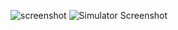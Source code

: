 
![screenshot](https://github.com/user-attachments/assets/5414a252-78ef-4dbd-bbee-6e8baa1e9793)
![Simulator Screenshot ](https://github.com/user-attachments/assets/f62a6127-d3cc-40ae-a1a1-34c1104d963f)
